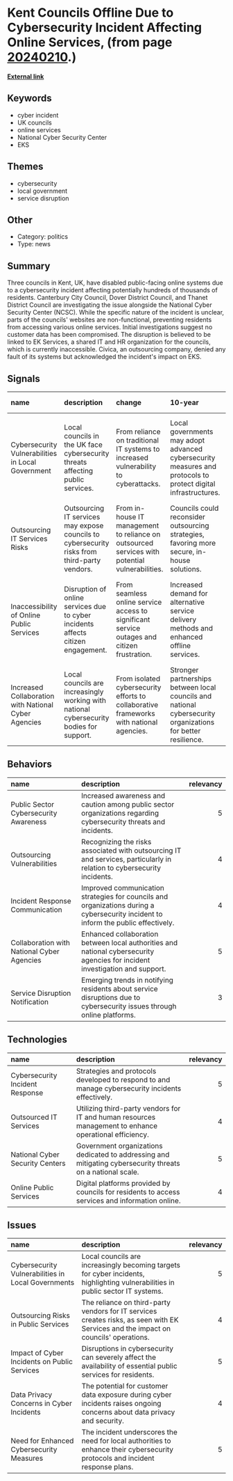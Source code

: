 # __Kent Councils Offline Due to Cybersecurity Incident Affecting Online Services__, (from page [20240210](https://kghosh.substack.com/p/20240210).)

__[External link](https://techcrunch.com/2024/01/19/cyberattack-targeting-uk-councils-causes-online-disruption/)__



## Keywords

* cyber incident
* UK councils
* online services
* National Cyber Security Center
* EKS

## Themes

* cybersecurity
* local government
* service disruption

## Other

* Category: politics
* Type: news

## Summary

Three councils in Kent, UK, have disabled public-facing online systems due to a cybersecurity incident affecting potentially hundreds of thousands of residents. Canterbury City Council, Dover District Council, and Thanet District Council are investigating the issue alongside the National Cyber Security Center (NCSC). While the specific nature of the incident is unclear, parts of the councils' websites are non-functional, preventing residents from accessing various online services. Initial investigations suggest no customer data has been compromised. The disruption is believed to be linked to EK Services, a shared IT and HR organization for the councils, which is currently inaccessible. Civica, an outsourcing company, denied any fault of its systems but acknowledged the incident's impact on EKS.

## Signals

| name                                                 | description                                                                                  | change                                                                                         | 10-year                                                                                                       | driving-force                                                                                           |   relevancy |
|:-----------------------------------------------------|:---------------------------------------------------------------------------------------------|:-----------------------------------------------------------------------------------------------|:--------------------------------------------------------------------------------------------------------------|:--------------------------------------------------------------------------------------------------------|------------:|
| Cybersecurity Vulnerabilities in Local Government    | Local councils in the UK face cybersecurity threats affecting public services.               | From reliance on traditional IT systems to increased vulnerability to cyberattacks.            | Local governments may adopt advanced cybersecurity measures and protocols to protect digital infrastructures. | Growing cyber threats and the need for secure public service delivery will push councils to innovate.   |           4 |
| Outsourcing IT Services Risks                        | Outsourcing IT services may expose councils to cybersecurity risks from third-party vendors. | From in-house IT management to reliance on outsourced services with potential vulnerabilities. | Councils could reconsider outsourcing strategies, favoring more secure, in-house solutions.                   | The need for control over data security and service reliability in public sector operations.            |           4 |
| Inaccessibility of Online Public Services            | Disruption of online services due to cyber incidents affects citizen engagement.             | From seamless online service access to significant service outages and citizen frustration.    | Increased demand for alternative service delivery methods and enhanced offline services.                      | Citizens' expectations for reliable digital services will drive councils to diversify service channels. |           3 |
| Increased Collaboration with National Cyber Agencies | Local councils are increasingly working with national cybersecurity bodies for support.      | From isolated cybersecurity efforts to collaborative frameworks with national agencies.        | Stronger partnerships between local councils and national cybersecurity organizations for better resilience.  | The need for local governments to bolster their cybersecurity posture amid rising threats.              |           4 |

## Behaviors

| name                                       | description                                                                                                                        |   relevancy |
|:-------------------------------------------|:-----------------------------------------------------------------------------------------------------------------------------------|------------:|
| Public Sector Cybersecurity Awareness      | Increased awareness and caution among public sector organizations regarding cybersecurity threats and incidents.                   |           5 |
| Outsourcing Vulnerabilities                | Recognizing the risks associated with outsourcing IT and services, particularly in relation to cybersecurity incidents.            |           4 |
| Incident Response Communication            | Improved communication strategies for councils and organizations during a cybersecurity incident to inform the public effectively. |           4 |
| Collaboration with National Cyber Agencies | Enhanced collaboration between local authorities and national cybersecurity agencies for incident investigation and support.       |           5 |
| Service Disruption Notification            | Emerging trends in notifying residents about service disruptions due to cybersecurity issues through online platforms.             |           3 |

## Technologies

| name                            | description                                                                                                |   relevancy |
|:--------------------------------|:-----------------------------------------------------------------------------------------------------------|------------:|
| Cybersecurity Incident Response | Strategies and protocols developed to respond to and manage cybersecurity incidents effectively.           |           5 |
| Outsourced IT Services          | Utilizing third-party vendors for IT and human resources management to enhance operational efficiency.     |           4 |
| National Cyber Security Centers | Government organizations dedicated to addressing and mitigating cybersecurity threats on a national scale. |           5 |
| Online Public Services          | Digital platforms provided by councils for residents to access services and information online.            |           4 |

## Issues

| name                                               | description                                                                                                                         |   relevancy |
|:---------------------------------------------------|:------------------------------------------------------------------------------------------------------------------------------------|------------:|
| Cybersecurity Vulnerabilities in Local Governments | Local councils are increasingly becoming targets for cyber incidents, highlighting vulnerabilities in public sector IT systems.     |           5 |
| Outsourcing Risks in Public Services               | The reliance on third-party vendors for IT services creates risks, as seen with EK Services and the impact on councils' operations. |           4 |
| Impact of Cyber Incidents on Public Services       | Disruptions in cybersecurity can severely affect the availability of essential public services for residents.                       |           5 |
| Data Privacy Concerns in Cyber Incidents           | The potential for customer data exposure during cyber incidents raises ongoing concerns about data privacy and security.            |           4 |
| Need for Enhanced Cybersecurity Measures           | The incident underscores the need for local authorities to enhance their cybersecurity protocols and incident response plans.       |           5 |